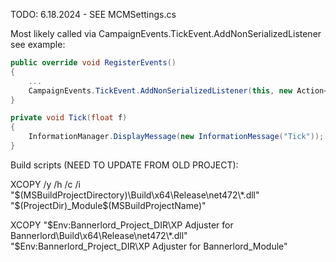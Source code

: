 ﻿TODO:
6.18.2024 - SEE MCMSettings.cs

Most likely called via CampaignEvents.TickEvent.AddNonSerializedListener
see example:

```C#
public override void RegisterEvents()
{
    ...
    CampaignEvents.TickEvent.AddNonSerializedListener(this, new Action<float>(this.Tick));
}

private void Tick(float f)
{
    InformationManager.DisplayMessage(new InformationMessage("Tick"));
}
```


Build scripts (NEED TO UPDATE FROM OLD PROJECT):

XCOPY /y /h /c /i "$(MSBuildProjectDirectory)\Build\x64\Release\net472\*.dll" "$(ProjectDir)\_Module\$(MSBuildProjectName)\"

XCOPY "$Env:Bannerlord_Project_DIR\XP Adjuster for Bannerlord\Build\x64\Release\net472\*.dll" "$Env:Bannerlord_Project_DIR\XP Adjuster for Bannerlord\_Module"